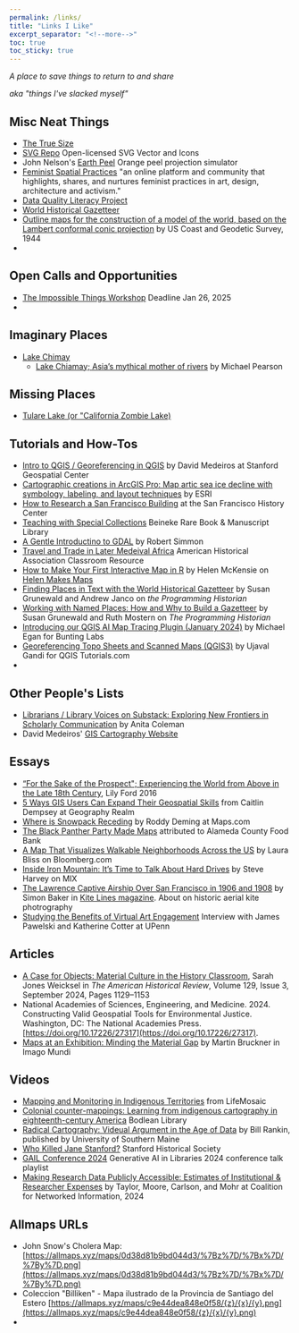 ```yaml
---
permalink: /links/
title: "Links I Like"
excerpt_separator: "<!--more-->"
toc: true
toc_sticky: true
---
```


*A place to save things to return to and share* 

*aka "things I've slacked myself"*

## Misc Neat Things
- [The True Size](https://www.thetruesize.com/)
- [SVG Repo](https://www.svgrepo.com/) Open-licensed SVG Vector and Icons
- John Nelson's [Earth Peel](https://www.esri.com/arcgis-blog/products/arcgis-pro/education/earth-peel/) Orange peel projection simulator
- [Feminist Spatial Practices](https://feministspatialpractices.com/) "an online platform and community that highlights, shares, and nurtures feminist practices in art, design, architecture and activism."
- [Data Quality Literacy Project](https://www.dataqualityliteracy.org/about-this-project)
- [World Historical Gazetteer](https://whgazetteer.org/)
- [Outline maps for the construction of a model of the world, based on the Lambert conformal conic projection](https://searchworks.stanford.edu/view/2296438) by US Coast and Geodetic Survey, 1944
- 

## Open Calls and Opportunities
- [The Impossible Things Workshop](https://twilighted.eu/opportunities/events/impossible-things-workshop/) Deadline Jan 26, 2025
- 

## Imaginary Places
- [Lake Chimay](https://en.wikipedia.org/wiki/Lake_Chimay)
  - [Lake Chiamay; Asia’s mythical mother of rivers](https://www.researchgate.net/publication/327155061_'Lake_Chiamay_Asia's_mythical_mother_of_rivers'_The_Globe_Journal_of_the_Australian_and_New_Zealand_Map_Society_83_43-62_2018) by Michael Pearson

## Missing Places
- [Tulare Lake (or "California Zombie Lake)](https://ca.water.usgs.gov/projects/central-valley/tulare-basin.html)

## Tutorials and How-Tos
- [Intro to QGIS / Georeferencing in QGIS](https://sites.google.com/stanford.edu/gis-online-workshops/intro-to-qgis?authuser=1) by David Medeiros at Stanford Geospatial Center
- [Cartographic creations in ArcGIS Pro: Map artic sea ice decline with symbology, labeling, and layout techniques](https://learn.arcgis.com/en/paths/cartographic-creations-in-arcgis-pro/) by ESRI
- [How to Research a San Francisco Building](https://sfpl.org/locations/main-library/sf-history-center/how-research-san-francisco-building) at the San Francisco History Center
- [Teaching with Special Collections](https://beinecke.library.yale.edu/research-teaching/teaching-special-collections) Beineke Rare Book & Manuscript Library
- [A Gentle Introductino to GDAL](https://medium.com/planet-stories/a-gentle-introduction-to-gdal-part-1-a3253eb96082) by Robert Simmon
- [Travel and Trade in Later Medeival Africa](https://www.historians.org/resource/travel-and-trade-in-later-medieval-africa/) American Historical Association Classroom Resource
- [How to Make Your First Interactive Map in R](https://www.helenmakesmaps.com/post/how-to-make-your-first-interactive-map-in-r-gis) by Helen McKensie on [Helen Makes Maps](https://www.helenmakesmaps.com/)
- [Finding Places in Text with the World Historical Gazetteer](https://programminghistorian.org/en/lessons/finding-places-world-historical-gazetteer) by Susan Grunewald and Andrew Janco on *the Programming Historian*
- [Working with Named Places: How and Why to Build a Gazetteer](https://programminghistorian.org/en/lessons/space-place-gazetteers) by Susan Grunewald and Ruth Mostern on *The Programming Historian*
- [Introducing our QGIS AI Map Tracing Plugin (January 2024)](https://buntinglabs.com/blog/introducing-ai-qgis-plugin-for-vectorization?trk=public_post_comment-text) by Michael Egan for Bunting Labs
- [Georeferencing Topo Sheets and Scanned Maps (QGIS3)](https://www.qgistutorials.com/en/docs/3/georeferencing_basics.html) by Ujaval Gandi for QGIS Tutorials.com
- 

## Other People's Lists
- [Librarians / Library Voices on Substack: Exploring New Frontiers in Scholarly Communication](https://infophilia.substack.com/p/librarians-library-voices-on-substack) by Anita Coleman
- David Medeiros' [GIS Cartography Website](https://sites.google.com/stanford.edu/gis-cartography/link-list)

## Essays 
- [“For the Sake of the Prospect"; Experiencing the World from Above in the Late 18th Century](https://publicdomainreview.org/essay/for-the-sake-of-the-prospect-experiencing-the-world-from-above-in-the-la), Lily Ford 2016
- [5 Ways GIS Users Can Expand Their Geospatial Skills](https://www.geographyrealm.com/5-ways-skills-gis-users/?utm_medium=email&utm_campaign=GeoNL-2025-Jan-8&utm_source=YMLP) from Caitlin Dempsey at Geography Realm
- [Where is Snowpack Receding](https://www.maps.com/global-average-monthly-snowpack-map-shows-decline-since-2000/) by Roddy Deming at Maps.com
- [The Black Panther Party Made Maps](https://storymaps.arcgis.com/stories/6ad5e71cf60b43fb9ca19a28f2af5232) attributed to Alameda County Food Bank
- [A Map That Visualizes Walkable Neighborhoods Across the US](https://www.bloomberg.com/news/newsletters/2024-09-11/how-walkable-is-your-neighborhood-a-new-map-tool-offers-an-answer) by Laura Bliss on Bloomberg.com
- [Inside Iron Mountain: It’s Time to Talk About Hard Drives](https://www.mixonline.com/business/inside-iron-mountain-its-time-to-talk-about-hard-drives) by Steve Harvey on MIX
- [The Lawrence Captive Airship Over San Francisco in 1906 and 1908](https://web.archive.org/web/20060928053322/http://robroy.dyndns.info/lawrence/kitelines97.html) by Simon Baker in [Kite Lines magazine](https://web.archive.org/web/20060902163036/http://www.kitelife.com/kitelines/). About on historic aerial kite photrography
- [Studying the Benefits of Virtual Art Engagement](https://penntoday.upenn.edu/news/positive-psychology-humanities-human-flourishing-virtual-art-engagement) Interview with James Pawelski and Katherine Cotter at UPenn
  
## Articles
- [A Case for Objects: Material Culture in the History Classroom](https://doi.org/10.1093/ahr/rhae356), Sarah Jones Weicksel in *The American Historical Review*, Volume 129, Issue 3, September 2024, Pages 1129–1153
- National Academies of Sciences, Engineering, and Medicine. 2024. Constructing Valid Geospatial Tools for Environmental Justice. Washington, DC: The National Academies Press. [https://doi.org/10.17226/27317](https://doi.org/10.17226/27317).
- [Maps at an Exhibition: Minding the Material Gap](https://www.tandfonline.com/doi/full/10.1080/03085694.2024.2335741?src=recsys) by Martin Bruckner in Imago Mundi

  
## Videos
- [Mapping and Monitoring in Indigenous Territories](https://youtu.be/p-bVeQUdkjc?si=4mEIULoBEpqAkz-M) from LifeMosaic
- [Colonial counter-mappings: Learning from indigenous cartography in eighteenth-century America](https://www.youtube.com/watch?v=FsRJ6LcAcZ0) Bodlean Library
- [Radical Cartography: Videual Argument in the Age of Data](https://www.youtube.com/watch?v=Sv3CdERETMk) by Bill Rankin, published by University of Southern Maine
- [Who Killed Jane Stanford?](https://www.youtube.com/watch?v=BsZAXhc5jA0&t=9s) Stanford Historical Society
- [GAIL Conference 2024](https://www.youtube.com/playlist?list=PLOWNtfTOec9Io34ZHPctluvdk8fjgjBR-) Generative AI in Libraries 2024 conference talk playlist
- [Making Research Data Publicly Accessible: Estimates of Institutional & Researcher Expenses](https://www.cni.org/topics/digital-curation/making-research-data-publicly-accessible-estimates-of-institutional-researcher-expenses) by Taylor, Moore, Carlson, and Mohr at Coalition for Networked Information, 2024

## Allmaps URLs
- John Snow's Cholera Map: [https://allmaps.xyz/maps/0d38d81b9bd044d3/%7Bz%7D/%7Bx%7D/%7By%7D.png](https://allmaps.xyz/maps/0d38d81b9bd044d3/%7Bz%7D/%7Bx%7D/%7By%7D.png)
- Coleccion "Billiken" - Mapa ilustrado de la Provincia de Santiago del Estero [https://allmaps.xyz/maps/c9e44dea848e0f58/{z}/{x}/{y}.png](https://allmaps.xyz/maps/c9e44dea848e0f58/{z}/{x}/{y}.png)
- 
